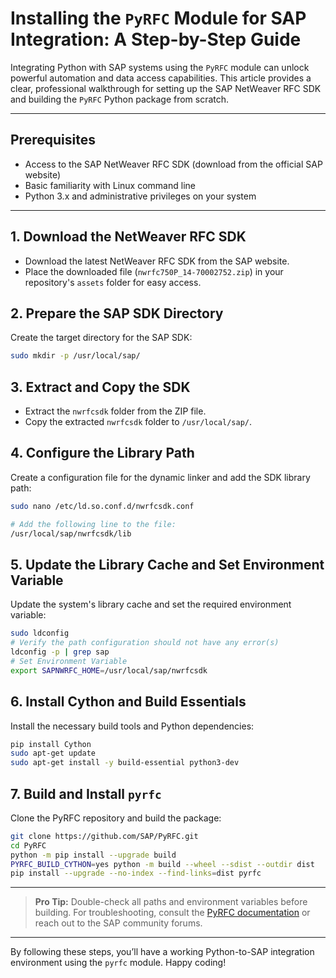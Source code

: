 <!-- filepath: /workspaces/PERS-BLOG/docs/sap-rfc-python-container/index.md -->
# Installing the `PyRFC` Module for SAP Integration: A Step-by-Step Guide

Integrating Python with SAP systems using the `PyRFC` module can unlock powerful automation and data access capabilities. This article provides a clear, professional walkthrough for setting up the SAP NetWeaver RFC SDK and building the `PyRFC` Python package from scratch.

---

## Prerequisites
- Access to the SAP NetWeaver RFC SDK (download from the official SAP website)
- Basic familiarity with Linux command line
- Python 3.x and administrative privileges on your system

---

## 1. Download the NetWeaver RFC SDK
- Download the latest NetWeaver RFC SDK from the SAP website.
- Place the downloaded file (`nwrfc750P_14-70002752.zip`) in your repository's `assets` folder for easy access.

## 2. Prepare the SAP SDK Directory
Create the target directory for the SAP SDK:

```bash
sudo mkdir -p /usr/local/sap/
```

## 3. Extract and Copy the SDK
- Extract the `nwrfcsdk` folder from the ZIP file.
- Copy the extracted `nwrfcsdk` folder to `/usr/local/sap/`.

## 4. Configure the Library Path
Create a configuration file for the dynamic linker and add the SDK library path:

```bash
sudo nano /etc/ld.so.conf.d/nwrfcsdk.conf

# Add the following line to the file:
/usr/local/sap/nwrfcsdk/lib
```

## 5. Update the Library Cache and Set Environment Variable
Update the system's library cache and set the required environment variable:

```bash
sudo ldconfig
# Verify the path configuration should not have any error(s)
ldconfig -p | grep sap
# Set Environment Variable
export SAPNWRFC_HOME=/usr/local/sap/nwrfcsdk
```

## 6. Install Cython and Build Essentials
Install the necessary build tools and Python dependencies:

```bash
pip install Cython
sudo apt-get update
sudo apt-get install -y build-essential python3-dev
```

## 7. Build and Install `pyrfc`
Clone the PyRFC repository and build the package:

```bash
git clone https://github.com/SAP/PyRFC.git
cd PyRFC
python -m pip install --upgrade build
PYRFC_BUILD_CYTHON=yes python -m build --wheel --sdist --outdir dist
pip install --upgrade --no-index --find-links=dist pyrfc
```

---

> **Pro Tip:**
> Double-check all paths and environment variables before building. For troubleshooting, consult the [PyRFC documentation](https://github.com/SAP/PyRFC) or reach out to the SAP community forums.

---

By following these steps, you’ll have a working Python-to-SAP integration environment using the `pyrfc` module. Happy coding!


